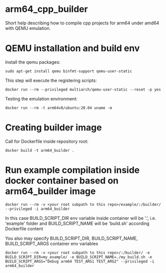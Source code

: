 # arm64_cpp_builder
Short help describing how to compile cpp projects for arm64 under amd64 with QEMU emulation.

# QEMU installation and build env
Install the qemu packages:
```
sudo apt-get install qemu binfmt-support qemu-user-static 
```

This step will execute the registering scripts:
```
docker run --rm --privileged multiarch/qemu-user-static --reset -p yes 
```

Testing the emulation environment:
```
docker run --rm -t arm64v8/ubuntu:20.04 uname -m
```

# Creating builder image
Call for Dockerfile inside repository root: 
```
docker build -t arm64_builder .
```
# Run example compilation inside docker container based on arm64_builder image
```
docker run --rm -v <your root subpath to this repo>/example/:/builder/ --privileged -i arm64_builder
```
In this case BUILD_SCRIPT_DIR env variable inside container will be '.', i.e. 'example' folder and BUILD_SCRIPT_NAME will be 'build.sh' according Dockerfile content 

You also may specify BUILD_SCRIPT_DIR, BUILD_SCRIPT_NAME, BUILD_SCRIPT_ARGS container env variables
```
docker run --rm -v <your root subpath to this repo>/:/builder/ -e BUILD_SCRIPT_DIR=my_example/ -e BUILD_SCRIPT_NAME=./my_build.sh -e BUILD_SCRIPT_ARGS="Debug arm64 TEST_ARG1 TEST_ARG2" --privileged -i arm64_builder
```
